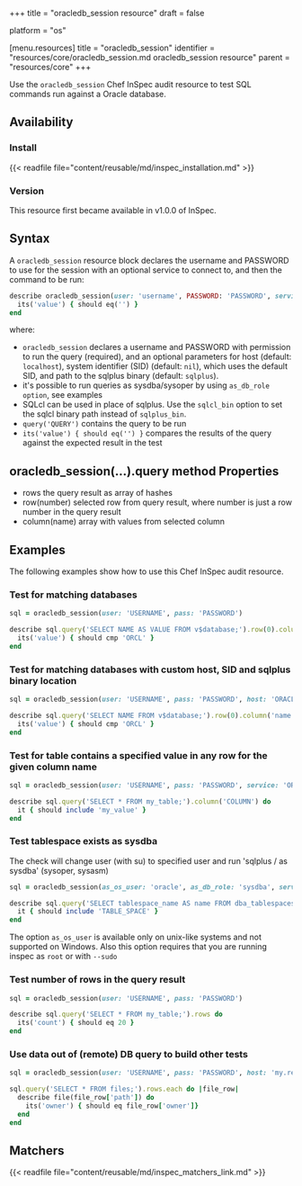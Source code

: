 +++
title = "oracledb_session resource"
draft = false

platform = "os"

[menu.resources]
    title = "oracledb_session"
    identifier = "resources/core/oracledb_session.md oracledb_session resource"
    parent = "resources/core"
+++

Use the `oracledb_session` Chef InSpec audit resource to test SQL commands run against a Oracle database.

## Availability

### Install

{{< readfile file="content/reusable/md/inspec_installation.md" >}}

### Version

This resource first became available in v1.0.0 of InSpec.

## Syntax

A `oracledb_session` resource block declares the username and PASSWORD to use for the session with an optional service to connect to, and then the command to be run:

```ruby
describe oracledb_session(user: 'username', PASSWORD: 'PASSWORD', service: 'ORCL.localdomain').query('QUERY').row(0).column('result') do
  its('value') { should eq('') }
end
```

where:

- `oracledb_session` declares a username and PASSWORD with permission to run the query (required), and an optional parameters for host (default: `localhost`), system identifier (SID) (default: `nil`), which uses the default SID, and path to the sqlplus binary (default: `sqlplus`).
- it's possible to run queries as sysdba/sysoper by using `as_db_role option`, see examples
- SQLcl can be used in place of sqlplus. Use the `sqlcl_bin` option to set the sqlcl binary path instead of `sqlplus_bin`.
- `query('QUERY')` contains the query to be run
- `its('value') { should eq('') }` compares the results of the query against the expected result in the test

## oracledb_session(...).query method Properties

- rows the query result as array of hashes
- row(number) selected row from query result, where number is just a row number in the query result
- column(name) array with values from selected column

## Examples

The following examples show how to use this Chef InSpec audit resource.

### Test for matching databases

```ruby
sql = oracledb_session(user: 'USERNAME', pass: 'PASSWORD')

describe sql.query('SELECT NAME AS VALUE FROM v$database;').row(0).column('value') do
  its('value') { should cmp 'ORCL' }
end
```

### Test for matching databases with custom host, SID and sqlplus binary location

```ruby
sql = oracledb_session(user: 'USERNAME', pass: 'PASSWORD', host: 'ORACLE_HOST', sid: 'ORACLE_SID', sqlplus_bin: '/u01/app/oracle/product/12.1.0/dbhome_1/bin/sqlplus')

describe sql.query('SELECT NAME FROM v$database;').row(0).column('name') do
  its('value') { should cmp 'ORCL' }
end
```

### Test for table contains a specified value in any row for the given column name

```ruby
sql = oracledb_session(user: 'USERNAME', pass: 'PASSWORD', service: 'ORACLE_SID')

describe sql.query('SELECT * FROM my_table;').column('COLUMN') do
  it { should include 'my_value' }
end
```

### Test tablespace exists as sysdba

The check will change user (with su) to specified user and run 'sqlplus / as sysdba' (sysoper, sysasm)

```ruby
sql = oracledb_session(as_os_user: 'oracle', as_db_role: 'sysdba', service: 'ORACLE_SID')

describe sql.query('SELECT tablespace_name AS name FROM dba_tablespaces;').column('name') do
  it { should include 'TABLE_SPACE' }
end
```

The option `as_os_user` is available only on unix-like systems and not supported on Windows. Also this option requires that you are running inspec as `root` or with `--sudo`

### Test number of rows in the query result

```ruby
sql = oracledb_session(user: 'USERNAME', pass: 'PASSWORD')

describe sql.query('SELECT * FROM my_table;').rows do
  its('count') { should eq 20 }
end
```

### Use data out of (remote) DB query to build other tests

```ruby
sql = oracledb_session(user: 'USERNAME', pass: 'PASSWORD', host: 'my.remote.db', service: 'ORACLE_SID')

sql.query('SELECT * FROM files;').rows.each do |file_row|
  describe file(file_row['path']) do
    its('owner') { should eq file_row['owner']}
  end
end
```

## Matchers

{{< readfile file="content/reusable/md/inspec_matchers_link.md" >}}

